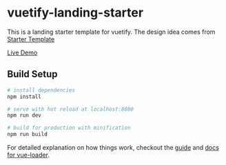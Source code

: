 # vuetify-landing-starter

This is a landing starter template for vuetify. The design idea comes from 
[Starter Template](http://materializecss.com/templates/starter-template/preview.html#)

[Live Demo](https://codepen.io/vwxyzjn/pen/JyvEra)

## Build Setup

``` bash
# install dependencies
npm install

# serve with hot reload at localhost:8080
npm run dev

# build for production with minification
npm run build
```

For detailed explanation on how things work, checkout the [guide](http://vuejs-templates.github.io/webpack/) and [docs for vue-loader](http://vuejs.github.io/vue-loader).
